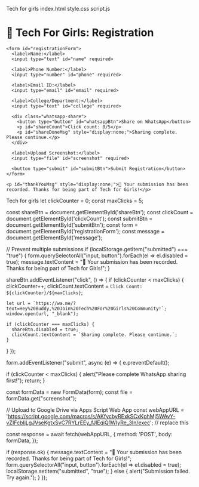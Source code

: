 Tech for girls
index.html
style.css
script.js
<!DOCTYPE html>
<html lang="en">
<head>
  <meta charset="UTF-8" />
  <meta name="viewport" content="width=device-width, initial-scale=1.0"/>
  <title>Tech For Girls Registration</title>
  <link rel="stylesheet" href="style.css">
</head>
<body>
  <div class="container">
    <h1>🚀 Tech For Girls: Registration</h1>

    <form id="registrationForm">
      <label>Name:</label>
      <input type="text" id="name" required>

      <label>Phone Number:</label>
      <input type="number" id="phone" required>

      <label>Email ID:</label>
      <input type="email" id="email" required>

      <label>College/Department:</label>
      <input type="text" id="college" required>

      <div class="whatsapp-share">
        <button type="button" id="whatsappBtn">Share on WhatsApp</button>
        <p id="shareCount">Click count: 0/5</p>
        <p id="shareDoneMsg" style="display:none;">Sharing complete. Please continue.</p>
      </div>

      <label>Upload Screenshot:</label>
      <input type="file" id="screenshot" required>

      <button type="submit" id="submitBtn">Submit Registration</button>
    </form>

    <p id="thankYouMsg" style="display:none;">🎉 Your submission has been recorded. Thanks for being part of Tech for Girls!</p>
  </div>

  <script src="script.js"></script>
</body>
</html> Tech for girls
let clickCounter = 0;
const maxClicks = 5;

const shareBtn = document.getElementById('shareBtn');
const clickCount = document.getElementById('clickCount');
const submitBtn = document.getElementById('submitBtn');
const form = document.getElementById('registrationForm');
const message = document.getElementById('message');

// Prevent multiple submissions
if (localStorage.getItem("submitted") === "true") {
  form.querySelectorAll("input, button").forEach(el => el.disabled = true);
  message.textContent = "🎉 Your submission has been recorded. Thanks for being part of Tech for Girls!";
}

shareBtn.addEventListener("click", () => {
  if (clickCounter < maxClicks) {
    clickCounter++;
    clickCount.textContent = `Click Count: ${clickCounter}/${maxClicks}`;
    
    let url = `https://wa.me/?text=Hey%20Buddy,%20Join%20Tech%20For%20Girls%20Community!`;
    window.open(url, "_blank");
    
    if (clickCounter === maxClicks) {
      shareBtn.disabled = true;
      clickCount.textContent = `Sharing complete. Please continue.`;
    }
  }
});

form.addEventListener("submit", async (e) => {
  e.preventDefault();

  if (clickCounter < maxClicks) {
    alert("Please complete WhatsApp sharing first!");
    return;
  }

  const formData = new FormData(form);
  const file = formData.get("screenshot");

  // Upload to Google Drive via Apps Script Web App
  const webAppURL = 'https://script.google.com/macros/s/AKfycbyRExkSCxKphMj5WAvY-vZIFcbIjLgJVseKgtxSvC7RYLrEEy_fJlEqiQ1WIyRe_3In/exec'; // replace this

  const response = await fetch(webAppURL, {
    method: 'POST',
    body: formData,
  });

  if (response.ok) {
    message.textContent = "🎉 Your submission has been recorded. Thanks for being part of Tech for Girls!";
    form.querySelectorAll("input, button").forEach(el => el.disabled = true);
    localStorage.setItem("submitted", "true");
  } else {
    alert("Submission failed. Try again.");
  }
});
